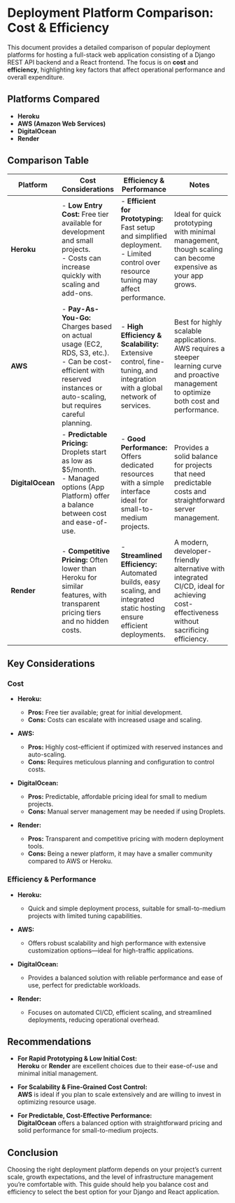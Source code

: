 # Deployment Platform Comparison: Cost & Efficiency

This document provides a detailed comparison of popular deployment platforms for hosting a full-stack web application consisting of a Django REST API backend and a React frontend. The focus is on **cost** and **efficiency**, highlighting key factors that affect operational performance and overall expenditure.

## Platforms Compared

- **Heroku**
- **AWS (Amazon Web Services)**
- **DigitalOcean**
- **Render**

## Comparison Table

| **Platform**    | **Cost Considerations**                                                                                                                                         | **Efficiency & Performance**                                                                                                             | **Notes**                                                                                                                                                         |
|-----------------|-----------------------------------------------------------------------------------------------------------------------------------------------------------------|-------------------------------------------------------------------------------------------------------------------------------------------|-------------------------------------------------------------------------------------------------------------------------------------------------------------------|
| **Heroku**      | - **Low Entry Cost:** Free tier available for development and small projects. <br> - Costs can increase quickly with scaling and add-ons.                    | - **Efficient for Prototyping:** Fast setup and simplified deployment. <br> - Limited control over resource tuning may affect performance. | Ideal for quick prototyping with minimal management, though scaling can become expensive as your app grows.                                                         |
| **AWS**         | - **Pay-As-You-Go:** Charges based on actual usage (EC2, RDS, S3, etc.). <br> - Can be cost-efficient with reserved instances or auto-scaling, but requires careful planning. | - **High Efficiency & Scalability:** Extensive control, fine-tuning, and integration with a global network of services.             | Best for highly scalable applications. AWS requires a steeper learning curve and proactive management to optimize both cost and performance.                      |
| **DigitalOcean**| - **Predictable Pricing:** Droplets start as low as $5/month. <br> - Managed options (App Platform) offer a balance between cost and ease-of-use.             | - **Good Performance:** Offers dedicated resources with a simple interface ideal for small-to-medium projects.                           | Provides a solid balance for projects that need predictable costs and straightforward server management.                                                           |
| **Render**      | - **Competitive Pricing:** Often lower than Heroku for similar features, with transparent pricing tiers and no hidden costs.                                          | - **Streamlined Efficiency:** Automated builds, easy scaling, and integrated static hosting ensure efficient deployments.                | A modern, developer-friendly alternative with integrated CI/CD, ideal for achieving cost-effectiveness without sacrificing efficiency.                             |

## Key Considerations

### Cost
- **Heroku:**  
  - **Pros:** Free tier available; great for initial development.  
  - **Cons:** Costs can escalate with increased usage and scaling.

- **AWS:**  
  - **Pros:** Highly cost-efficient if optimized with reserved instances and auto-scaling.  
  - **Cons:** Requires meticulous planning and configuration to control costs.

- **DigitalOcean:**  
  - **Pros:** Predictable, affordable pricing ideal for small to medium projects.  
  - **Cons:** Manual server management may be needed if using Droplets.

- **Render:**  
  - **Pros:** Transparent and competitive pricing with modern deployment tools.  
  - **Cons:** Being a newer platform, it may have a smaller community compared to AWS or Heroku.

### Efficiency & Performance
- **Heroku:**  
  - Quick and simple deployment process, suitable for small-to-medium projects with limited tuning capabilities.
  
- **AWS:**  
  - Offers robust scalability and high performance with extensive customization options—ideal for high-traffic applications.
  
- **DigitalOcean:**  
  - Provides a balanced solution with reliable performance and ease of use, perfect for predictable workloads.
  
- **Render:**  
  - Focuses on automated CI/CD, efficient scaling, and streamlined deployments, reducing operational overhead.

## Recommendations

- **For Rapid Prototyping & Low Initial Cost:**  
  **Heroku** or **Render** are excellent choices due to their ease-of-use and minimal initial management.

- **For Scalability & Fine-Grained Cost Control:**  
  **AWS** is ideal if you plan to scale extensively and are willing to invest in optimizing resource usage.

- **For Predictable, Cost-Effective Performance:**  
  **DigitalOcean** offers a balanced option with straightforward pricing and solid performance for small-to-medium projects.

## Conclusion

Choosing the right deployment platform depends on your project’s current scale, growth expectations, and the level of infrastructure management you’re comfortable with. This guide should help you balance cost and efficiency to select the best option for your Django and React application.

